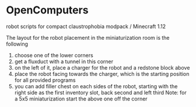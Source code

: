 # OpenComputers
robot scripts for compact claustrophobia modpack / Minecraft 1.12

The layout for the robot placement in the miniaturization room is the following
  1. choose one of the lower corners
  2. get a fluxduct with a tunnel in this corner
  3. on the left of it, place a charger for the robot and a redstone block above
  4. place the robot facing towards the charger, which is the starting position for all provided programs
  5. you can add filler chest on each sides of the robot, starting with the right side as the first inventory slot, back second and left third
Note: for a 5x5 miniaturization start the above one off the corner
